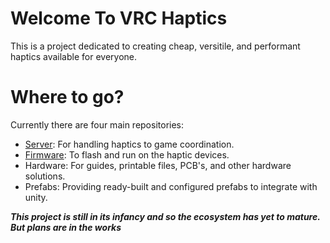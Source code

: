 # Welcome To VRC Haptics
This is a project dedicated to creating cheap, versitile, and performant haptics available for everyone.

# Where to go?
Currently there are four main repositories:
 - [Server](https://github.com/VRC-Haptics/VRCH-GUI): For handling haptics to game coordination.
 - [Firmware](): To flash and run on the haptic devices.
 - Hardware: For guides, printable files, PCB's, and other hardware solutions.
 - Prefabs: Providing ready-built and configured prefabs to integrate with unity.

***This project is still in its infancy and so the ecosystem has yet to mature. But plans are in the works***